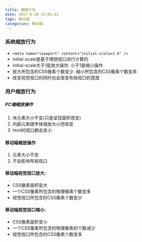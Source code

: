 ```yaml
---
title: 缩放行为
date: 2017-8-10 15:05:43
tags: 移动端
categories: 移动端
---
```


### 系统缩放行为
- `<meta name="viewport" content="initial-scale=1.0" />`
- initial-scale是基于理想视口进行计算的
- initial-scale大于1是放大操作. 小于1是缩小操作
- 放大所包含的CSS像素个数变少. 缩小所包含的CSS像素个数变多
- 改变视觉视口的同时也会改变布局视口的宽度

### 用户缩放行为
##### PC端缩放操作
1. 块元素大小不变(只是呈现面积改变)
2. 内联元素随字体缩放大小而改变
3. html的视口都会变小

#### 移动端缩放操作
1. 元素大小不变
2. 不会影响布局视口

#### 移动端视觉视口放大:
- CSS像素面积变大
- 一个CSS像素所包含的物理像素个数变多
- 视觉视口所包含的CSS像素个数变少

#### 移动端视觉视口缩小:
- CSS像素面积变小
- 一个CSS像素所包含的物理像素的个数减少
- 视觉视口所包含的CSS像素个数变多